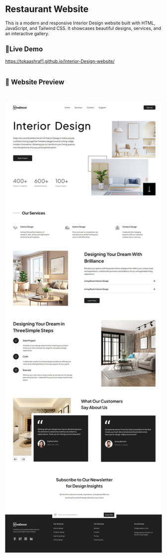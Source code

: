 # Restaurant Website 
This is a modern and responsive Interior Design website built with HTML, JavaScript, and Tailwind CSS. It showcases beautiful designs, services, and an interactive gallery.
## 🔗Live Demo
https://tokaashraf1.github.io/Interior-Design-website/
<br>
<br>
 ## 🚀 Website Preview
<br>
<br>
 <img src="img/fullscreen.jpeg" alt="img" width="800" />
